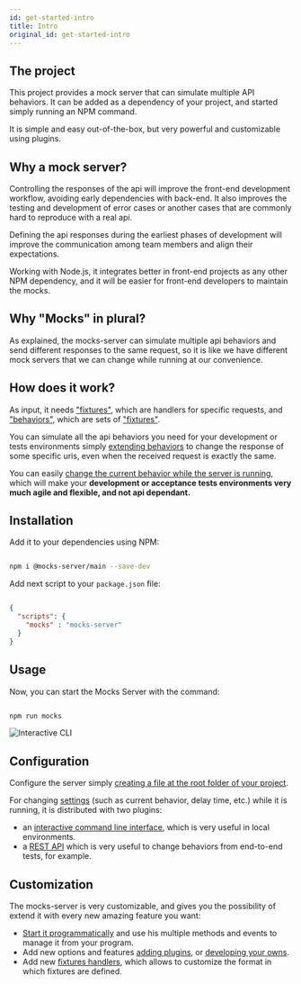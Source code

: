```yaml
---
id: get-started-intro
title: Intro
original_id: get-started-intro
---
```

## The project

This project provides a mock server that can simulate multiple API behaviors. It can be added as a dependency of your project, and started simply running an NPM command.

It is simple and easy out-of-the-box, but very powerful and customizable using plugins.

## Why a mock server?

Controlling the responses of the api will improve the front-end development workflow, avoiding early dependencies with back-end. It also improves the testing and development of error cases or another cases that are commonly hard to reproduce with a real api.

Defining the api responses during the earliest phases of development will improve the communication among team members and align their expectations.

Working with Node.js, it integrates better in front-end projects as any other NPM dependency, and it will be easier for front-end developers to maintain the mocks.

## Why "Mocks" in plural?

As explained, the mocks-server can simulate multiple api behaviors and send different responses to the same request, so it is like we have different mock servers that we can change while running at our convenience.

## How does it work?

As input, it needs ["fixtures"](get-started-fixtures.md), which are handlers for specific requests, and ["behaviors"](get-started-behaviors.md), which are sets of ["fixtures"](get-started-fixtures.md).

You can simulate all the api behaviors you need for your development or tests environments simply [extending behaviors](get-started-behaviors.md#extending-behaviors) to change the response of some specific uris, even when the received request is exactly the same.

You can easily [change the current behavior while the server is running](#configuration), which will make your **development or acceptance tests environments very much agile and flexible, and not api dependant.**

## Installation

Add it to your dependencies using NPM:

```bash

npm i @mocks-server/main --save-dev

```

Add next script to your `package.json` file:

```json

{
  "scripts": {
    "mocks" : "mocks-server"
  }
}

```

## Usage

Now, you can start the Mocks Server with the command:

```bash

npm run mocks

```

![Interactive CLI](/img/cli_animation.gif)


## Configuration

Configure the server simply [creating a file at the root folder of your project](configuration-file.md).

For changing [settings](configuration-options.md) (such as current behavior, delay time, etc.) while it is running, it is distributed with two plugins:

-   an [interactive command line interface](plugins-inquirer-cli.md), which is very useful in local environments.
-   a [REST API](plugins-admin-api.md) which is very useful to change behaviors from end-to-end tests, for example.

## Customization

The mocks-server is very customizable, and gives you the possibility of extend it with every new amazing feature you want:

-   [Start it programmatically](advanced-programmatic-usage) and use his multiple methods and events to manage it from your program.
-   Add new options and features [adding plugins](plugins-adding-plugins.md), or [developing your owns](advanced-developing-plugins).
-   Add new [fixtures handlers](advanced-custom-fixtures-handlers), which allows to customize the format in which fixtures are defined.
